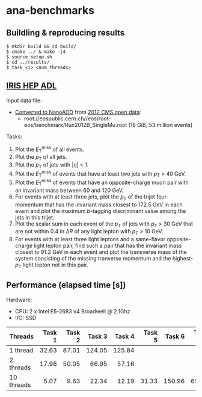# ana-benchmarks

## Buildling & reproducing results

```console
$ mkdir build && cd build/
$ cmake ../ & make -j4
$ source setup.sh
$ cd ../results/
$ task_<i> <num_threads>
```

## [IRIS HEP ADL](https://github.com/iris-hep/adl-benchmarks-index/tree/master)

Input data file:
* [Converted to NanoAOD](https://github.com/cms-opendata-analyses/AOD2NanoAODOutreachTool) from [2012 CMS open data](http://opendata.cern.ch/record/6021):
  * root://eospublic.cern.ch//eos/root-eos/benchmark/Run2012B_SingleMu.root (16 GiB, 53 million events)

Tasks:
1. Plot the <i>E</i><sub>T</sub><sup>miss</sup> of all events.
1. Plot the <i>p</i><sub>T</sub> of all jets.
1. Plot the <i>p</i><sub>T</sub> of jets with |<i>η</i>| < 1.
1. Plot the <i>E</i><sub>T</sub><sup>miss</sup> of events that have at least two jets with <i>p</i><sub>T</sub> > 40 GeV.
1. Plot the <i>E</i><sub>T</sub><sup>miss</sup> of events that have an opposite-charge muon pair with an invariant mass between 60 and 120 GeV.
1. For events with at least three jets, plot the <i>p</i><sub>T</sub> of the trijet four-momentum that has the invariant mass closest to 172.5 GeV in each event and plot the maximum <i>b</i>-tagging discriminant value among the jets in this trijet.
1. Plot the scalar sum in each event of the <i>p</i><sub>T</sub> of jets with <i>p</i><sub>T</sub> > 30 GeV that are not within 0.4 in Δ<i>R</i> of any light lepton with <i>p</i><sub>T</sub> > 10 GeV.
1. For events with at least three light leptons and a same-flavor opposite-charge light lepton pair, find such a pair that has the invariant mass closest to 91.2 GeV in each event and plot the transverse mass of the system consisting of the missing tranverse momentum and the highest-<i>p</i><sub>T</sub> light lepton not in this pair.

## Performance (elapsed time [s])

Hardware:
- CPU: 2 x Intel E5-2683 v4 Broadwell @ 2.1Ghz
- I/O: SSD

| Threads         | Task 1 | Task 2 | Task 3 | Task 4 | Task 5 | Task 6 | Task 7 | Task 8 |
| :---            | ---:   | ---:   | ---:   | ---:   | ---:   | ---:   |  ---:  | ---:   |
| 1 thread        |  32.63 |  87.01 | 124.05 | 125.84 |        |        |        |        |
| 2 threads       |  17.96 |  50.05 |  66.95 |  57.16 |        |        |        |        |
| 10 threads      |   5.07 |   9.63 |  22.34 |  12.19 |  31.33 | 150.96 |  65.56 |  34.91 |
